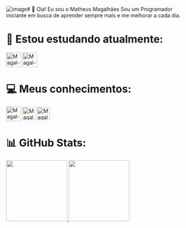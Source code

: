 ![image](https://github.com/user-attachments/assets/43834e33-95e4-4996-88bc-dc10b128cccc)# 👋 Ola! Eu sou o Matheus Magalhães
Sou um Programador iniciante em busca de aprender sempre mais e me melhorar a cada dia.

# 📖 Estou estudando atualmente:
<div alt="Meus Estudos" style="display: inline_block;">
<img align="center" alt="Magal-Python" heigth="40" width="40" src="https://cdn.jsdelivr.net/gh/devicons/devicon@latest/icons/python/python-plain.svg"/>
<img align="center" alt="Magal-Flutter" heigth="40" width="40" src="https://cdn.jsdelivr.net/gh/devicons/devicon@latest/icons/python/python-plain.svg"/>
</div>

# 💻 Meus conhecimentos:
<div alt="Meus Conhecimentos" style="display: inline_block;">
<img align="center" alt="Magal-GitHub" heigth="40" width="40" src="https://cdn.jsdelivr.net/gh/devicons/devicon@latest/icons/github/github-original.svg"/>
<img align="center" alt="Magal-Html" heigth="40" width="35" src="https://cdn.jsdelivr.net/gh/devicons/devicon@latest/icons/html5/html5-original.svg"/>
<img align="center" alt="Magal-CSS" heigth="40" width="35" src="https://cdn.jsdelivr.net/gh/devicons/devicon@latest/icons/css3/css3-plain.svg"/>
</div>

# 📊 GitHub Stats:
<div>
<a href="https://github.com/Magalzin">
<img loading="lazy" height="165em" src="https://github-readme-stats.vercel.app/api/top-langs/?username=Magalzin&theme=radical&hide_border=false&include_all_commits=false&count_private=false&layout=compact">
<img loading="lazy" height="165em" src="https://github-readme-stats.vercel.app/api?username=Magalzin&show_icons=true&theme=radical&include_all_commits=true&count_private=true"/>
</div>


